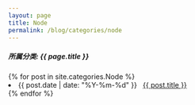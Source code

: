 ```yaml
---
layout: page
title: Node
permalink: /blog/categories/node
---
```


<h5> 所属分类: {{ page.title }} </h5>

<div class="card">
{% for post in site.categories.Node %}
 <li class="category-posts"><span>{{ post.date | date: "%Y-%m-%d" }}</span> &nbsp; <a href="{{ post.url }}">{{ post.title }}</a></li>
{% endfor %}
</div>